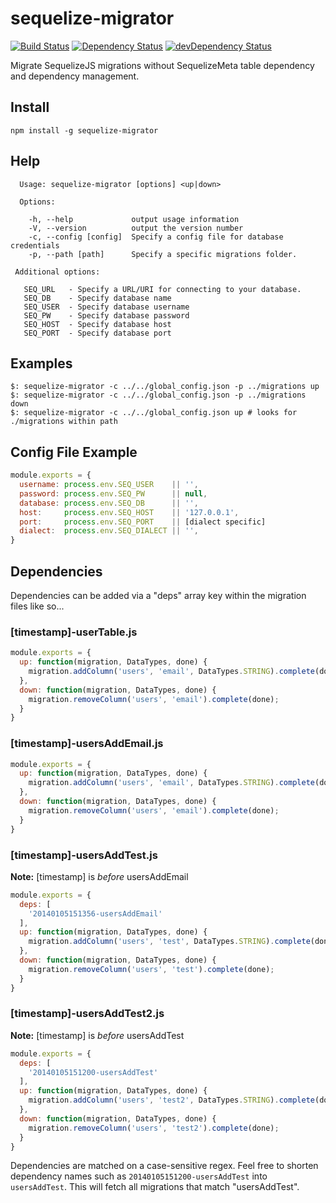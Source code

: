 # sequelize-migrator

[![Build Status](http://img.shields.io/travis/durango/sequelize-migrator.svg)](https://travis-ci.org/durango/sequelize-migrator) [![Dependency Status](https://david-dm.org/durango/sequelize-migrator.svg?theme=shields.io)](https://david-dm.org/CleverStack/cleverstack-cli) [![devDependency Status](https://david-dm.org/durango/sequelize-migrator/dev-status.svg?theme=shields.io)](https://david-dm.org/durango/sequelize-migrator#info=devDependencies)

Migrate SequelizeJS migrations without SequelizeMeta table dependency and dependency management.

## Install

```npm install -g sequelize-migrator```

## Help

```
  Usage: sequelize-migrator [options] <up|down>

  Options:

    -h, --help             output usage information
    -V, --version          output the version number
    -c, --config [config]  Specify a config file for database credentials
    -p, --path [path]      Specify a specific migrations folder.

 Additional options:

   SEQ_URL   - Specify a URL/URI for connecting to your database.
   SEQ_DB    - Specify database name
   SEQ_USER  - Specify database username
   SEQ_PW    - Specify database password
   SEQ_HOST  - Specify database host
   SEQ_PORT  - Specify database port
```

## Examples

```
$: sequelize-migrator -c ../../global_config.json -p ../migrations up
$: sequelize-migrator -c ../../global_config.json -p ../migrations down
$: sequelize-migrator -c ../../global_config.json up # looks for ./migrations within path
```

## Config File Example

```js
module.exports = {
  username: process.env.SEQ_USER    || '',
  password: process.env.SEQ_PW      || null,
  database: process.env.SEQ_DB      || '',
  host:     process.env.SEQ_HOST    || '127.0.0.1',
  port:     process.env.SEQ_PORT    || [dialect specific]
  dialect:  process.env.SEQ_DIALECT || '',
}
```

## Dependencies

Dependencies can be added via a "deps" array key within the migration files like so...

### [timestamp]-userTable.js
```js
module.exports = {
  up: function(migration, DataTypes, done) {
    migration.addColumn('users', 'email', DataTypes.STRING).complete(done);
  },
  down: function(migration, DataTypes, done) {
    migration.removeColumn('users', 'email').complete(done);
  }
}
```

### [timestamp]-usersAddEmail.js
```js
module.exports = {
  up: function(migration, DataTypes, done) {
    migration.addColumn('users', 'email', DataTypes.STRING).complete(done);
  },
  down: function(migration, DataTypes, done) {
    migration.removeColumn('users', 'email').complete(done);
  }
}
```

### [timestamp]-usersAddTest.js
**Note:** [timestamp] is *before* usersAddEmail
```js
module.exports = {
  deps: [
    '20140105151356-usersAddEmail'
  ],
  up: function(migration, DataTypes, done) {
    migration.addColumn('users', 'test', DataTypes.STRING).complete(done);
  },
  down: function(migration, DataTypes, done) {
    migration.removeColumn('users', 'test').complete(done);
  }
}
```

### [timestamp]-usersAddTest2.js
**Note:** [timestamp] is *before* usersAddTest
```js
module.exports = {
  deps: [
    '20140105151200-usersAddTest'
  ],
  up: function(migration, DataTypes, done) {
    migration.addColumn('users', 'test2', DataTypes.STRING).complete(done);
  },
  down: function(migration, DataTypes, done) {
    migration.removeColumn('users', 'test2').complete(done);
  }
}
```

Dependencies are matched on a case-sensitive regex. Feel free to shorten dependency names such as ```20140105151200-usersAddTest``` into ```usersAddTest```. This will fetch all migrations that match "usersAddTest".
